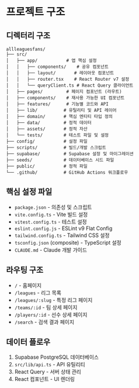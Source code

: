 # 프로젝트 구조

## 디렉터리 구조
```
allleaguesfans/
├── src/
│   ├── app/           # 앱 핵심 설정
│   │   ├── components/    # 공유 컴포넌트
│   │   ├── layout/       # 레이아웃 컴포넌트
│   │   ├── router.tsx    # React Router v7 설정
│   │   └── queryClient.ts # React Query 클라이언트
│   ├── pages/         # 페이지 컴포넌트 (라우트)
│   ├── components/    # 재사용 가능한 UI 컴포넌트
│   ├── features/      # 기능별 코드와 API
│   ├── lib/          # 유틸리티 및 API 레이어
│   ├── domain/       # 핵심 엔티티 타입 정의
│   ├── data/         # 정적 데이터
│   ├── assets/       # 정적 자산
│   └── tests/        # 테스트 파일 및 설정
├── config/           # 설정 파일
├── scripts/          # 빌드/개발 스크립트
├── supabase/         # Supabase 설정 및 마이그레이션
├── seeds/            # 데이터베이스 시드 파일
├── public/           # 정적 파일
└── .github/          # GitHub Actions 워크플로우
```

## 핵심 설정 파일
- `package.json` - 의존성 및 스크립트
- `vite.config.ts` - Vite 빌드 설정
- `vitest.config.ts` - 테스트 설정
- `eslint.config.js` - ESLint v9 Flat Config
- `tailwind.config.ts` - Tailwind CSS 설정
- `tsconfig.json` (composite) - TypeScript 설정
- `CLAUDE.md` - Claude 개발 가이드

## 라우팅 구조
- `/` - 홈페이지
- `/leagues` - 리그 목록
- `/leagues/:slug` - 특정 리그 페이지
- `/teams/:id` - 팀 상세 페이지
- `/players/:id` - 선수 상세 페이지
- `/search` - 검색 결과 페이지

## 데이터 플로우
1. Supabase PostgreSQL 데이터베이스
2. `src/lib/api.ts` - API 유틸리티
3. React Query - 서버 상태 관리
4. React 컴포넌트 - UI 렌더링